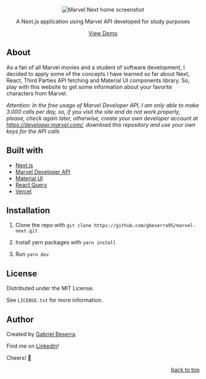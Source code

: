 <div align="center">
    <img src="https://user-images.githubusercontent.com/47508755/170922531-598bb654-eea4-4804-aeb3-06e876619092.png" alt="Marvel Next home screenshot" />
    <p>A Next.js application using Marvel API developed for study purposes</p>
</div>

<div align="center">
    <a href="https://marvel-next-mu.vercel.app/">View Demo</a>
</div>

## About

As a fan of all Marvel movies and a student of software development, I decided to apply some of the concepts I have learned so far about Next, React, Third Parties API fetching and Material UI components library. So, play with this website to get some information about your favorite characters from Marvel.

*Attention: In the free usage of Marvel Developer API, I am only able to make 3.000 calls per day, so, if you visit the site and do not work properly, please, check again later, otherwise, create your own developer account at https://developer.marvel.com/, download this repository and use your own keys for the API calls*

## Built with

- [Next.js](https://nextjs.org/)
- [Marvel Developer API](https://developer.marvel.com/documentation/getting_started)
- [Material UI](https://mui.com/pt/)
- [React Query](https://react-query.tanstack.com/)
- [Vercel](https://vercel.com/docs)


## Installation

1. Clone the repo with `git clone https://github.com/gbeserra95/marvel-next.git`

2. Install yarn packages with `yarn install`

3. Run `yarn dev`

## License

Distributed under the MIT License.<br>

See `LICENSE.txt` for more information.

## Author

Created by [Gabriel Beserra](https://github.com/gbeserra95).

Find me on [LinkedIn](https://www.linkedin.com/in/-gabrielbeserra/)!

Cheers! 🍻

<div align="right">
    <a href="#">back to top</a>
</div>
